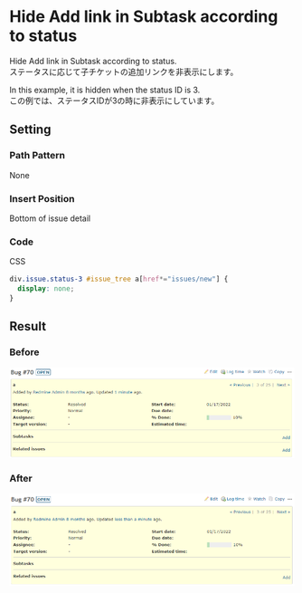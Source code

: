 # Hide Add link in Subtask according to status

Hide Add link in Subtask according to status.  
ステータスに応じて子チケットの追加リンクを非表示にします。

In this example, it is hidden when the status ID is 3.  
この例では、ステータスIDが3の時に非表示にしています。

## Setting

### Path Pattern

None

### Insert Position

Bottom of issue detail
<!-- 
Head of all pages
Bottom of issue form
Bottom of issue detail
Bottom of all pages
-->

### Code

CSS
<!--
JavaScript
CSS
HTML
-->

```css
div.issue.status-3 #issue_tree a[href*="issues/new"] {
  display: none;
}
```

## Result

### Before

![before](./before.png)

### After

![after](./after.png)

